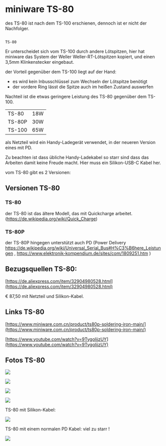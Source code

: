 # miniware TS-80

des TS-80 ist nach dem TS-100 erschienen, dennoch ist er nicht der Nachfolger. 

```{index} pair: miniware; TS-80

TS-80
```

Er unterscheidet sich vom TS-100 durch andere Lötspitzen, hier hat miniware das System der Weller Weller-RT-Lötspitzen kopiert, und einen 3,5mm Klinkenstecker eingebaut. 

der Vorteil gegenüber dem TS-100 liegt auf der Hand:

*   es wird kein Inbusschlüssel zum Wechseln der Lötspitze benötigt
*   der vordere Ring lässt die Spitze auch im heißen Zustand auswerfen

Nachteil ist die etwas geringere Leistung des TS-80 gegenüber dem TS-100.

<table><tbody><tr><td>TS-80</td><td>18W</td></tr><tr><td>TS-80P</td><td>30W</td></tr><tr><td>TS-100</td><td>65W</td></tr></tbody></table>

als Netzteil wird ein Handy-Ladegerät verwendet, in der neueren Version eines mit PD. 

Zu beachten ist dass übliche Handy-Ladekabel so starr sind dass das Arbeiten damit keine Freude macht. Hier muss ein Silikon-USB-C Kabel her. 

vom TS-80 gibt es 2 Versionen:

## Versionen TS-80

### **TS-80**

der TS-80 ist das ältere Modell, das mit Quickcharge arbeitet. (https://de.wikipedia.org/wiki/Quick_Charge)

### **TS-80P**

der TS-80P hingegen unterstützt auch PD (Power Delivery https://de.wikipedia.org/wiki/Universal_Serial_Bus#H%C3%B6here_Leistungen , https://www.elektronik-kompendium.de/sites/com/1809251.htm ) 

## Bezugsquellen TS-80:

[https://de.aliexpress.com/item/32904980528.html](https://de.aliexpress.com/item/32904980528.html)

€ 87,50 mit Netzteil und Silikon-Kabel.

## Links TS-80

[https://www.miniware.com.cn/product/ts80p-soldering-iron-main/](https://www.miniware.com.cn/product/ts80p-soldering-iron-main/)

[https://www.youtube.com/watch?v=9TvgolijzUY](https://www.youtube.com/watch?v=9TvgolijzUY)

## Fotos TS-80

![](https://user-images.githubusercontent.com/69573151/201534282-2a02a634-de90-48c1-b98b-9a065115038b.jpg)

![](https://user-images.githubusercontent.com/69573151/201534312-9046db29-2046-4acc-bb36-c8c51087b945.jpg)

![](https://user-images.githubusercontent.com/69573151/201534328-f9dfeef2-a3dc-4a02-b23e-3c94bb1ccf86.jpg)

![](https://user-images.githubusercontent.com/69573151/201535082-4d9ea22c-9f74-4a0b-8f55-d3d0549a295d.jpg)

TS-80 mit Silikon-Kabel:

![](https://user-images.githubusercontent.com/69573151/201535100-37b50bb1-83f6-4133-88d9-4d4f48f24dcd.jpg)

TS-80 mit einem normalen PD Kabel: viel zu starr !

![](https://user-images.githubusercontent.com/69573151/201535120-fb8f9b9c-a847-43f2-859a-7bf705297e74.jpg)
